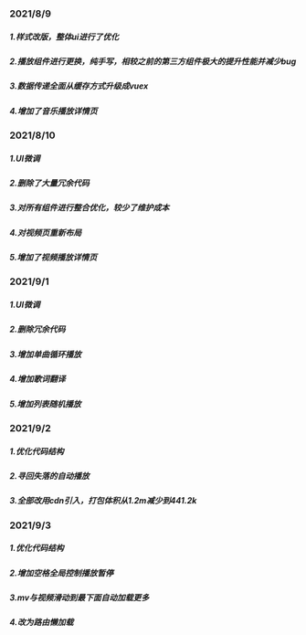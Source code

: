 ### 2021/8/9

##### 1.样式改版，整体ui进行了优化

##### 2.播放组件进行更换，纯手写，相较之前的第三方组件极大的提升性能并减少bug

##### 3.数据传递全面从缓存方式升级成vuex

##### 4.增加了音乐播放详情页




### 2021/8/10

##### 1.UI微调

##### 2.删除了大量冗余代码

##### 3.对所有组件进行整合优化，较少了维护成本

##### 4.对视频页重新布局

##### 5.增加了视频播放详情页



### 2021/9/1

##### 1.UI微调

##### 2.删除冗余代码

##### 3.增加单曲循环播放

##### 4.增加歌词翻译

##### 5.增加列表随机播放



### 2021/9/2

##### 1.优化代码结构

##### 2.寻回失落的自动播放

##### 3.全部改用cdn引入，打包体积从1.2m减少到441.2k



### 2021/9/3

##### 1.优化代码结构

##### 2.增加空格全局控制播放暂停

##### 3.mv与视频滑动到最下面自动加载更多

##### 4.改为路由懒加载
